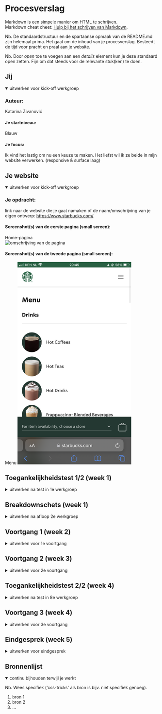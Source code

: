 # Procesverslag
Markdown is een simpele manier om HTML te schrijven.  
Markdown cheat cheet: [Hulp bij het schrijven van Markdown](https://github.com/adam-p/markdown-here/wiki/Markdown-Cheatsheet).

Nb. De standaardstructuur en de spartaanse opmaak van de README.md zijn helemaal prima. Het gaat om de inhoud van je procesverslag. Besteedt de tijd voor pracht en praal aan je website.

Nb. Door *open* toe te voegen aan een *details* element kun je deze standaard open zetten. Fijn om dat steeds voor de relevante stuk(ken) te doen.





## Jij

<details open>
  <summary>uitwerken voor kick-off werkgroep</summary>

  ### Auteur:
  Katarina Živanović

  #### Je startniveau:
  Blauw

  #### Je focus:
  Ik vind het lastig om nu een keuze te maken. Het liefst wil ik ze beide in mijn website verwerken. (responsive & surface laag)
 
</details>





## Je website

<details open>
  <summary>uitwerken voor kick-off werkgroep</summary>

  ### Je opdracht:
  link naar de website die je gaat namaken óf de naam/omschrijving van je eigen ontwerp:
  https://www.starbucks.com/ 

  #### Screenshot(s) van de eerste pagina (small screen): 
  Home-pagina  
  <img src="images/home.PNG" width="375px" alt="omschrijving van de pagina">

  #### Screenshot(s) van de tweede pagina (small screen):
  Menu 
  <img src="images/menu.PNG" width="375px" alt="omschrijving van de pagina">
 
</details>



## Toegankelijkheidstest 1/2 (week 1)

<details>
  <summary>uitwerken na test in 1e werkgroep</summary>

  ### Bevindingen
  Lijst met je bevindingen die in de test naar voren kwamen:

  #### Screenreader
  Ik had als eerst een screenreader test afgenomen samen met Raul. M.b.v. een screenreader was hij door de Starbucks site gegaan. 

  <img src="images/screenreader2.png" width="375px" alt="homepagina">

  <img src="images/screenreader.png" width="375px" alt="menu">

  Bevindingen:
  -Hij had moeite met swipen naar beneden.
  -Schuifbalk is verstopt, uiteindelijk kwam hij erachter dat je met drie vingers moet swipen.
  -Wordt niet goed aangegeven dat je via de logo naar home kan gaan. 

  Mogelijke oplossing:
  -Schuifbalk duidelijker aangeven. Misschien soort tips toevoegen.

  #### Muis en Toetsenbord 
  Daarna had ik samen met Raul de muis en toetsenbord test gedaan.

  Bevindingen:
  -Deze test was goed te doen op de Starbucks site.
  -Alles was goed te bedienen.
  -Hij had alles snel gevonden.

  Mogelijke oplossingen:
  -Geen, want alles was goed gegaan

  #### Motoriek (shocks, elastiekjes)
  Vervolgens had ik samen met Raul en Bener de ADHD test met een ballon gedaan. 

  <img src="images/ballonraul.png" width="375px" alt="ballon test Raul">

  <img src="images/ballonBener.png" width="375px" alt="ballon test Bener">

  Bevindingen Raul:
  -Kan prima de site besturen met een ballon.
  -Kon zich concentreren.

  Bevindingen Bener:
  -Hij kijkt de heletijd naar de ballon.
  -Kon zich niet zo goed concentreren.

  Mogelijke oplossingen:
  -Misschien gebruik maken van een one action per screen.

  Ik had ook de Spasmes test gedaan. Dit had ik ook samen met Raul en Bener gedaan.

  <img src="images/spasmesBener.png" width="375px" alt="Spasmes Bener">

  <img src="images/spasmesRaul.png" width="375px" alt="Spasmes Raul"> 

  Bevindingen Bener:
  -Had het genoemde drankje gevonden.
  -Ookal trilde zijn hand, hij had het drankje (Pink drink) snel gevonden.

  Bevindingen Raul:
  -Kan zijn telefoon niet vasthouden, het valt steeds uit zijn handen.
  -Hij had het drankje (caramel frappucino) snel gevonden. 

  Mogelijke oplossingen:
  -Zou het niet weten. Want ze hadden hun drankje snel gevonden.



  #### Visueel (brillen, contrast, kleurenblind, dark/light). 
  Ten slot had ik een test gehouden met kleurtjes en verschillende soorten brillen. Raul en Bener hadden me hierbij geholpen.

  Bevindingen kleurtjes test Raul (kleurenblind):
  -Ziet er niet aantrekkelijk uit.
  -Het menu zier er bijvoorbeeld niet lekker uit.
  -Home pagina ziet er ook niet echt smakelijk uit. 

  <img src="images/kleurhome.png" width="375px" alt="homepagina kleurtest">

  <img src="images/kleurmenu.png" width="375px" alt="menu kleurtest">

  Mogelijke oplossingen:
  -Andere kleurcontrast gebruiken.
  -Onderzoeken welke kleuren er goed uitzien voor kleurenblinden.

  Bevindingen bril Cataract Raul:
  -Moeilijk zichtbaar.
  -Ziet maar een paar woordjes.

  Mogelijke oplossingen:
  -Grotere woorden gebruiken.
  -Een goed kleurencontrast gebruiken, zodat het beter zichtbaar is.

  Bevindingen bril Central Field Loss Raul:
  -Moet schuin kijken, anders ziet hij het niet.

  <img src="images/brilRaul.png" width="375px" alt="Raul met een test bril op">

  Bevindingen bril Central Field Loss Bener:
  Home pagina:
  -Kan het prima lezen
  -Handig dat er grotere woorden zijn
  -Witte letters met donkere kleuren maakt het lezen makkelijker.
  -Bij sommige foto's ziet hij niet wat het precies is. Sommige foto's zijn te klein.
  -De onderste balk zag hij niet.

  Menu:
  -Kan de foto's prima zien.
  -Kan ook de tekst zien
  -De onderste balk zag hij niet.

  Mogelijke oplossingen:
  -Grotere afbeeldingen gebruiken.
  -Geen lichte kleuren gebruiken.

</details>



## Breakdownschets (week 1)

<details>
  <summary>uitwerken na afloop 2e werkgroep</summary>

  ### de hele pagina: 
  <img src="images/breakdownSchets" width="375px" alt="breakdown van de hele pagina">

  ### dynamisch deel (bijv menu): 
  <img src="images/breakdownSchetsCloseUp" width="375px" alt="breakdown van een dynamisch deel">

  ### wellicht nog een dynamisch deel (bijv filter): 
  <img src="images/breakdownSchetsCloseUp2" width="375px" alt="breakdown van nog een dynamisch deel">

</details>





## Voortgang 1 (week 2)

<details>
  <summary>uitwerken voor 1e voortgang</summary>

  ### Stand van zaken
  hier dit ging goed & dit was lastig (neem ook screenshots op van delen van je website en code)


  ### Agenda voor meeting
  samen met je groepje opstellen

  | student 1; Anouk     | student 2; Yeliz   | student 3; Katarina       |
  | ---                  | ---                | ---                       | 
  | -Moet het responsive | -Stukje            | -Hoe maak ik een blokje   |
  |  zijn, naast de surf-| responsiveness     | zonder div te gebruiken?  |
  |  ace plane?          |                    |                           |
  

  ### Verslag van meeting
  hier na afloop snel de uitkomsten van de meeting vastleggen

  - Je hoeft je site niet responsive te maken en een surface plane hebben. Je werkt er maar één uit.
  - Wat uitleg over hoe we wat responsive kunnen maken
  - Een blokje kunnen m.b.v. een article maken. Met een background-color voeg je dan een kleur toe.

</details>





## Voortgang 2 (week 3)

<details>
  <summary>uitwerken voor 2e voortgang</summary>

  ### Stand van zaken
  hier dit ging goed & dit was lastig (neem ook screenshots op van delen van je website en code)


  ### Agenda voor meeting
  samen met je groepje opstellen

  | student 1; Anouk | student 2; Yeliz      | student 3; Katarina |
  | ---              | ---                   | ---                 |
  | -Hoe kan ik het  | -Gebruik ik de juiste | -Mag je 2 html      |     
  | beste mijn css   | html tags op de       | documenten hebben?  | 
  | gebruiken met de | juiste plek?          | -Hoe kan ik het menu|            
  | 2e pagina?       | -Hoe krijg ik position| icoontje responsive |
  |                  | absolute responsive?  | maken?              |
  |                  |                       | -Hoe kan ik de      |
  |                  |                       | blokjes responsive  |
  |                  |                       | maken?              |

  ### Verslag van meeting
  hier na afloop snel de uitkomsten van de meeting vastleggen

  - Je mag meerdere html documenten hebben.
  - Het icoontje kun je responsive maken met right: 1em; (de 1em kun je natuurlijk zelf aanpassen).
  - De blokjes kun je responsive maken m.b.v. media queries.

</details>





## Toegankelijkheidstest 2/2 (week 4)

<details>
  <summary>uitwerken na test in 8e werkgroep</summary>

  ### Bevindingen
  Lijst met je bevindingen die in de test naar voren kwamen (geef ook aan wat er verbeterd is):

  #### Screenreader
  Hier korte omschrijving (met indien nodig afbeeldingen)

  Hier een omschrijving van hoe het opgelost kan worden (met indien nodig afbeeldingen)


  #### Muis en Toetsenbord 
  Hier korte omschrijving (met indien nodig afbeeldingen)

  Hier een omschrijving van hoe het opgelost kan worden (met indien nodig afbeeldingen)


  #### Motoriek (shocks, elastiekjes)
  Hier korte omschrijving (met indien nodig afbeeldingen)

  Hier een omschrijving van hoe het opgelost kan worden (met indien nodig afbeeldingen)


  #### Visueel (brillen, contrast, kleurenblind, dark/light). 
  Hier korte omschrijving (met indien nodig afbeeldingen)

  Hier een omschrijving van hoe het opgelost kan worden (met indien nodig afbeeldingen)

</details>





## Voortgang 3 (week 4)

<details>
  <summary>uitwerken voor 3e voortgang</summary>

  ### Stand van zaken
  hier dit ging goed & dit was lastig (neem ook screenshots op van delen van je website en code)


  ### Agenda voor meeting
  samen met je groepje opstellen

  | student 1      | student 2          | student 3    | student 4        |
  | ---            | ---                | ---          | ---              |
  | dit bespreken  | en dit             | en ik dit    | en dan ik dat    |
  | en dat ook nog | dit als er tijd is | nog een punt | dit wil ik zeker |
  | ...            | ...                | ...          | ...              |


  ### Verslag van meeting
  hier na afloop snel de uitkomsten van de meeting vastleggen

  - punt 1
  - punt 2
  - nog een punt
  - ...

</details>





## Eindgesprek (week 5)

<details>
  <summary>uitwerken voor eindgesprek</summary>

  ### Je uitkomst - karakteristiek screenshots:
  <img src="readme-images/dummy-plaatje.jpg" width="375px" alt="uitomst opdracht 1">


  ### Dit ging goed/Heb ik geleerd: 
  Korte omschrijving met plaatjes

  <img src="readme-images/dummy-plaatje.jpg" width="375px" alt="top">


  ### Dit was lastig/Is niet gelukt:
  Korte omschrijving met plaatjes

  <img src="readme-images/dummy-plaatje.jpg" width="375px" alt="bummer">
</details>





## Bronnenlijst

<details open>
  <summary>continu bijhouden terwijl je werkt</summary>

  Nb. Wees specifiek ('css-tricks' als bron is bijv. niet specifiek genoeg).

  1. bron 1
  2. bron 2
  3. ...

</details>
